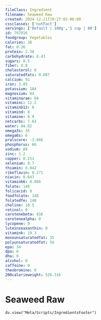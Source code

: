 ```yaml
---
fileClass: Ingredient
filename: Seaweed Raw
created: 2024-12-21T19:27:02-06:00
cssclasses: ['nutFact']
servings: ['Default | 100g','1 cup | 80']
id: 787816
foodgroup: Vegetables
calories: 38
fat: 0.26
protein: 2.38
carbohydrate: 8.43
sugars: 0.5
fiber: 0.8
cholesterol: 0
saturatedfats: 0.087
calcium: 91
iron: 3.85
potassium: 184
magnesium: 84
vitaminarae: 68
vitaminc: 11.2
vitaminb12: 0
vitamind: 0
vitamine: 0.9
netcarbs: 7.63
water: 84.82
omega3s: 35
omega6s: 6
pralscore: -3.666
phosphorus: 66
sodium: 89
zinc: 1.2
copper: 0.151
selenium: 0.7
thiamin: 0.042
riboflavin: 0.271
niacin: 0.647
vitaminb6: 0.066
folate: 148
folicacid: 0
foodfolate: 148
folatedfe: 148
choline: 10.5
retinol: 0
carotenebeta: 816
carotenealpha: 0
lycopene: 0
luteinzeaxanthin: 0
vitamink: 19.3
monounsaturatedfat: 35
polyunsaturatedfat: 56
epa: 34
dpa: 0
dha: 0
alcohol: 0
caffeine: 0
theobromine: 0
200calorieweight: 526.316
---
```


# Seaweed Raw

```dataviewjs
dv.view("Meta/Scripts/IngredientsFooter")
```